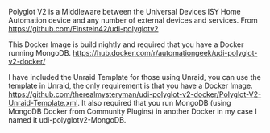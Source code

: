 Polyglot V2 is a Middleware between the Universal Devices ISY Home Automation device and any number of external devices and services.
From https://github.com/Einstein42/udi-polyglotv2

This Docker Image is build nightly and required that you have a Docker running MongoDB. https://hub.docker.com/r/automationgeek/udi-polyglot-v2-docker/

I have included the Unraid Template for those using Unraid, you can use the template in Unraid, the only requirement is that you have a Docker Image. https://github.com/therealmysteryman/udi-polyglot-v2-docker/Polyglot-V2-Unraid-Template.xml. It also required that you run MongoDB (using MongoDB Docker from Community Plugins) in another Docker in my case I named it udi-polyglotv2-MongoDB. 
